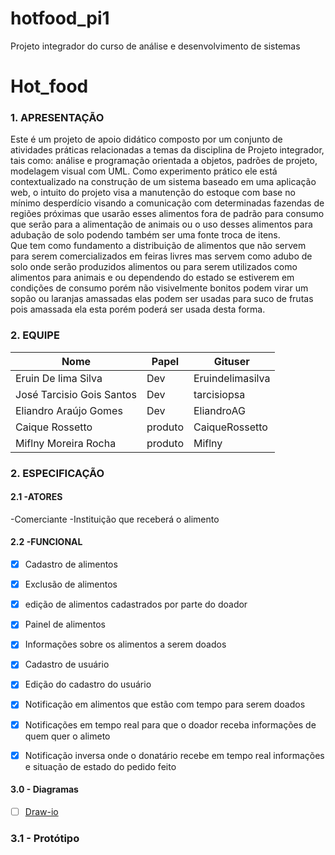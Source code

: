# hotfood_pi1
Projeto integrador do curso de análise e desenvolvimento de sistemas

# Hot_food

### 1. APRESENTAÇÃO
Este é um projeto de apoio didático composto por um conjunto de atividades práticas relacionadas a temas da disciplina de Projeto integrador, tais como: análise e programação orientada a objetos, padrões de projeto, modelagem visual com UML.
Como experimento prático ele está contextualizado na construção de um sistema baseado em uma aplicação web, o intuito do projeto visa a manutenção do estoque com base no mínimo desperdício visando a  comunicação com determinadas fazendas de regiões próximas que usarão esses alimentos fora de padrão para consumo que serão para a alimentação de animais ou o uso desses alimentos para adubação de solo podendo também ser uma fonte troca de itens.  
Que tem como fundamento a distribuição de alimentos que não servem para serem comercializados em feiras livres mas servem como adubo de solo onde serão produzidos alimentos ou para serem utilizados como alimentos para animais e ou dependendo do estado se estiverem em condições de consumo porém não visivelmente bonitos podem virar um sopão ou laranjas amassadas elas podem ser usadas para suco de frutas pois amassada ela esta porém poderá ser usada desta forma. 

### 2. EQUIPE
|Nome|Papel|Gituser|
|--|--|--|
|Eruin De lima Silva|Dev| Eruindelimasilva|
|José Tarcisio Gois Santos|Dev|tarcisiopsa|
|Eliandro Araújo Gomes |Dev|EliandroAG|
|Caique Rossetto |produto|CaiqueRossetto|
|Miflny Moreira Rocha|produto|Miflny|

### 2. ESPECIFICAÇÃO

#### 2.1 -ATORES 
-Comerciante
-Instituição que receberá o alimento

#### 2.2 -FUNCIONAL
- [X] Cadastro de alimentos
- [X] Exclusão de alimentos
- [X] edição de alimentos cadastrados por parte do doador
- [x] Painel de alimentos 
- [x] Informações sobre os alimentos a serem doados 
- [X] Cadastro de usuário 
- [X] Edição do cadastro do usuário
- [x] Notificação em alimentos que estão com tempo para serem doados
- [x] Notificações em tempo real para que o doador receba informações de quem quer o alimeto
- [x] Notificação inversa onde o donatário recebe em tempo real informações e situação de estado do pedido feito


#### 3.0 - Diagramas

- [ ] [Draw-io](https://viewer.diagrams.net/?highlight=0000ff&edit=_blank&layers=1&nav=1&title=DiagramaDeClasses.drawio#R7Vttc9o4EP41zLQf6FgWEPMxENrjLu3QJtfefVSxAmqFRW3lhf76rizJ7xjT4HAz55lMJlqv1tLus8uzEunh6ebpXUi26%2FfCp7znOv5TD1%2F1XHfsYvitBDstQMMLpCWrkPlGlgpu2E9qhI6R3jOfRjlFKQSXbJsXLkUQ0KXMyUgYise82p3g%2BbduyYqWBDdLwsvSL8yXay313ItU%2Fgdlq7V9MxqN9ZMNscpmJ9Ga%2BOIxI8KzHp6GQkj91%2BZpSrlynvXLl%2FnuC7%2F%2BPnr358foB%2Fl78tfth899beztMVOSLYQ0kL9t2okczL9xtLi4wNzbzaOHndcfaNMPhN8bf80iKX7AQG9Z7qwfo0e24SSA0eROBPLGPEEwJpytAvh7CcujIQgeaCgZhODSPJBiC9LlmnH%2FmuzEvdpEJMnyux1N1iJkP8Es4cYmPA6lQZM7ymncqJkgdkAa0gh0FtYzqCB6T55yitckkkawFJyTbcS%2BJtvYkHDFgomQUmyMkvEObIc%2BFeB0IBYoAQhkFhUbKsMdzDNW3LHBlMmqPhoYwWOKUWSV1hl8JnlFTF6sEuNp7OEPE%2F4joDAsQaH%2FUfqLUPTwJcjnsF0IhIuRckz%2FikgyC2RIfJKo3MiQBaui1g1hFToFdIF%2FZRz1UHynU8EFwOgqEBpujPOCyCKO0zu5F2%2FRlizhXdexztUglXwy7lQiAXPveJzWa%2Bb7NFBYERLWrYGhtrEVLJCxu4cT%2BIEATJ03w94QFj6FMUrH8KPUQzkVAeyFsBgjFFD3SBXymgFqf6aWAWUApHzeBD7DQUvoGZXQU4oxZ3HsdIxtLUa%2FFeANhIrTNKK3KuBXfVSKOi5HHVdEmJOvlC9ExCQTyn6odQuRP1dwvYa1AXktBfeiIriTiEpdH16BI17r7H4QYCfNf9BaJVpGheXqiLaTLyavdI2oM1mY8HpP%2FUmt2yLU0Haivt9yV8BOivGx1xDjyG0J5NZwBuVvRQiclPoQuY4OtUiHhnk2dFFR70ZVXMhriwshXCZDH8C2AsQ%2BrjML%2FLrHt5TXPZ5nJheo1jTYfquZ2lWl51QlnfVH8aoqKHpt8SpU7tA6YnWy8CLUsNS0xaxQuevSpMVWmwaEJVGtp0GmPjUwaDTrzZl61sCc1ay3pwvgIS5ptGq4pK2WDRaWqL7uetN2s6yC3FVlGRq1Re68UpoBu%2FfvpeiIXZvEbuQeZnZeBRCw0xazG1cTu5ozrHl6BqZSZur2Lp0csWNbUXcERqNlCCCp0%2FkMyPKJX15FV4mOrETe0WyuCn7tsTmnY3OtRbeSzFWGt63oohoy1%2BzwyWoe4koNjt3mh07dTOFqwuCM5oFztkyla3LOllWvt5ypjw0MZ7U7ZtduxlUQu6qMQ15bxM4mcyaq1F9RS9vAKWuxEgHhs1QKrr4PfOobR6c61yIukKo%2BfqNS7gwvI4onAjOTG8va9DvVi36DLcFixX24pDW7Ml0hcEPAc13FwdXxCSknkj3kV3d634%2F%2Fz74fn9P1eHQO19MnJv9R098MPTv%2BNx6PPWzGV7YTiQe7zGBBQwa7V52TlgXgCW1uMMBWoOz1nTeOg6wktRiPdtlR0Wbb4MC4ITrcPY1RY3iYqQsRf3Tbhgp7%2BYZqUPw6gF6YmVUAWbKMZ6R8meJMOVP9cNdIt9lIY1SI%2B%2BjsdyS2dSm20oCHmjuQ5GllLz3bEMb3N%2BK5ydkbku1d6a0d1TuS6u2rWP%2BVmxC3fCfX9c4nC%2B%2FZb0Lcqosu2zw37JwPtJG6%2FBzqm41WTeMcV6km9yix3qFWvsGStFLdpUdcAJtceWjFri1uOZnOfuGByyeNc0k3C%2Bozv7v0eFGulnzZ9yAaWvtuLy7T9j6TNIhAZj93VEHYdynWVYRDFQE71Zg4kj1ZvdMjoMzWO%2FZ0svAO3fOSJ1zFjSeXPluCu0g4V6n%2Bai8v%2BEQ3Ks8qtLoycFqcNO3ah619EAxKQX2Jc8PkpC97yqeiUX%2FE12v5NA81PevdF9YXOuwdniNorTsfNXX%2Bc49S9zgfhuk%2F7%2BkD0vRfIPHsFw%3D%3D)

### 3.1 - Protótipo 
